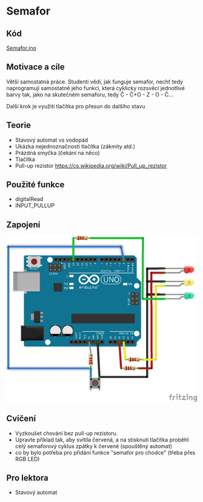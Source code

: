 #	Semafor

## Kód
[Semafor.ino](../../../../examples/semafor/semafor.ino)

## Motivace a cíle

  Větší samostatná práce. Studenti vědí, jak funguje semafor, nechť tedy naprogramují samostatně jeho funkci, která cyklicky rozsvěcí jednotlivé barvy tak,
  jako na skutečném semaforu, tedy Č - Č+O - Z - O - Č...

  Další krok je využití tlačítka pro přesun do dalšího stavu



## Teorie
  - Stavový automat vs vodopád
  - Ukázka nejednoznačnosti tlačítka (zákmity atd.)
  - Prázdná smyčka (čekání na něco)
  - Tlačítka
  - Pull-up rezistor https://cs.wikipedia.org/wiki/Pull_up_rezistor 

##	Použité funkce
- digitalRead
- INPUT_PULLUP
  
## Zapojení

![Semafor.ino](../../../docs/Semafor_bb.png)
 
## Cvičení
  - Vyzkoušet chování bez pull-up rezistoru.
  - Upravte příklad tak, aby svítila červená, a na stisknutí tlačítka proběhl celý semaforový cyklus zpátky k červené (spouštěný automat)
  - co by bylo potřeba pro přidání funkce "semafor pro chodce" (třeba přes RGB LED)

## Pro lektora
  - Stavový automat
